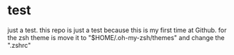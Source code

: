 # test
just a test.
this repo is just a test because this is my first time at Github.
for the zsh theme is move it to "$HOME/.oh-my-zsh/themes" and change the ".zshrc"

